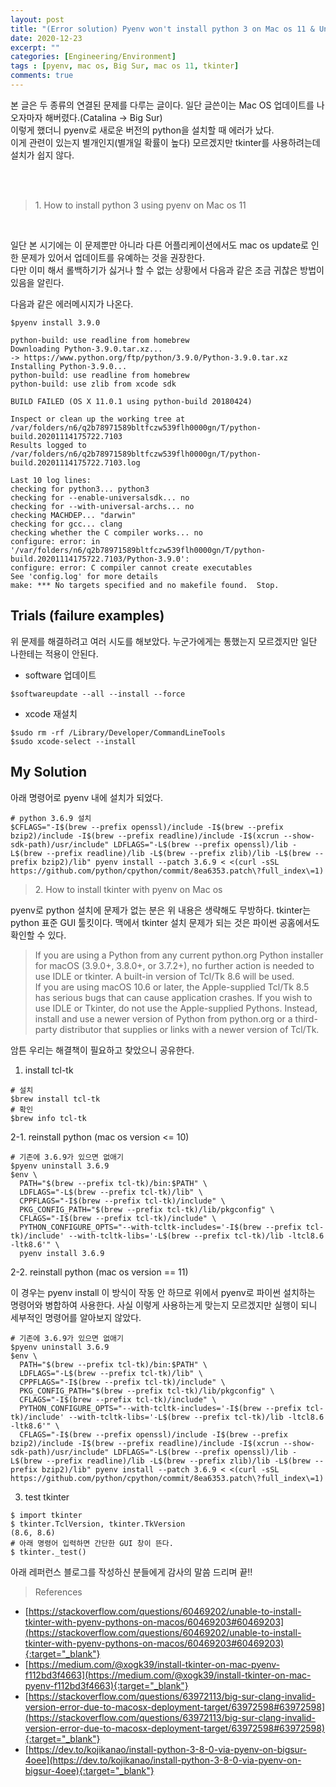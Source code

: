 ```yaml
---
layout: post
title: "(Error solution) Pyenv won't install python 3 on Mac os 11 & Unable to install tkinter with pyenv Pythons on MacOS"
date: 2020-12-23
excerpt: ""
categories: [Engineering/Environment]
tags : [pyenv, mac os, Big Sur, mac os 11, tkinter]
comments: true
---
```


본 글은 두 종류의 연결된 문제를 다루는 글이다. 일단 글쓴이는 Mac OS 업데이트를 나오자마자 해버렸다.(Catalina -> Big Sur)  
이렇게 했더니 pyenv로 새로운 버전의 python을 설치할 때 에러가 났다.  
이게 관련이 있는지 별개인지(별개일 확률이 높다) 모르겠지만 tkinter를 사용하려는데 설치가 쉽지 않다.

<br><br>

> <subtitle> 1. How to install python 3 using pyenv on Mac os 11 </subtitle>

<br>

일단 본 시기에는 이 문제뿐만 아니라 다른 어플리케이션에서도 mac os update로 인한 문제가 있어서 업데이트를 유예하는 것을 권장한다.  
다만 이미 해서 롤백하기가 싫거나 할 수 없는 상황에서 다음과 같은 조금 귀찮은 방법이 있음을 알린다.

다음과 같은 에러메시지가 나온다. 
 
```
$pyenv install 3.9.0

python-build: use readline from homebrew
Downloading Python-3.9.0.tar.xz...
-> https://www.python.org/ftp/python/3.9.0/Python-3.9.0.tar.xz
Installing Python-3.9.0...
python-build: use readline from homebrew
python-build: use zlib from xcode sdk

BUILD FAILED (OS X 11.0.1 using python-build 20180424)

Inspect or clean up the working tree at /var/folders/n6/q2b78971589bltfczw539flh0000gn/T/python-build.20201114175722.7103
Results logged to /var/folders/n6/q2b78971589bltfczw539flh0000gn/T/python-build.20201114175722.7103.log

Last 10 log lines:
checking for python3... python3
checking for --enable-universalsdk... no
checking for --with-universal-archs... no
checking MACHDEP... "darwin"
checking for gcc... clang
checking whether the C compiler works... no
configure: error: in '/var/folders/n6/q2b78971589bltfczw539flh0000gn/T/python-build.20201114175722.7103/Python-3.9.0':
configure: error: C compiler cannot create executables
See 'config.log' for more details
make: *** No targets specified and no makefile found.  Stop.
```


## Trials (failure examples)

위 문제를 해결하려고 여러 시도를 해보았다. 누군가에게는 통했는지 모르겠지만 일단 나한테는 적용이 안된다.

* software 업데이트  
```
$softwareupdate --all --install --force
```

* xcode 재설치  
```
$sudo rm -rf /Library/Developer/CommandLineTools
$sudo xcode-select --install
```

## My Solution

아래 명령어로 pyenv 내에 설치가 되었다.    

```  
# python 3.6.9 설치
$CFLAGS="-I$(brew --prefix openssl)/include -I$(brew --prefix bzip2)/include -I$(brew --prefix readline)/include -I$(xcrun --show-sdk-path)/usr/include" LDFLAGS="-L$(brew --prefix openssl)/lib -L$(brew --prefix readline)/lib -L$(brew --prefix zlib)/lib -L$(brew --prefix bzip2)/lib" pyenv install --patch 3.6.9 < <(curl -sSL https://github.com/python/cpython/commit/8ea6353.patch\?full_index\=1)
```



> <subtitle>  2. How to install tkinter with pyenv on Mac os </subtitle>

pyenv로 python 설치에 문제가 없는 분은 위 내용은 생략해도 무방하다.
tkinter는 python 표준 GUI 툴킷이다.
맥에서 tkinter 설치 문제가 되는 것은 파이썬 공홈에서도 확인할 수 있다.

>If you are using a Python from any current python.org Python installer for macOS (3.9.0+, 3.8.0+, or 3.7.2+), no further action is needed to use IDLE or tkinter. A built-in version of Tcl/Tk 8.6 will be used.  
>If you are using macOS 10.6 or later, the Apple-supplied Tcl/Tk 8.5 has serious bugs that can cause application crashes. If you wish to use IDLE or Tkinter, do not use the Apple-supplied Pythons. Instead, install and use a newer version of Python from python.org or a third-party distributor that supplies or links with a newer version of Tcl/Tk.

암튼 우리는 해결책이 필요하고 찾았으니 공유한다.

1. install tcl-tk

```
# 설치
$brew install tcl-tk
# 확인
$brew info tcl-tk
```

2-1. reinstall python (mac os version <= 10)

```
# 기존에 3.6.9가 있으면 없애기
$pyenv uninstall 3.6.9
$env \
  PATH="$(brew --prefix tcl-tk)/bin:$PATH" \
  LDFLAGS="-L$(brew --prefix tcl-tk)/lib" \
  CPPFLAGS="-I$(brew --prefix tcl-tk)/include" \
  PKG_CONFIG_PATH="$(brew --prefix tcl-tk)/lib/pkgconfig" \
  CFLAGS="-I$(brew --prefix tcl-tk)/include" \
  PYTHON_CONFIGURE_OPTS="--with-tcltk-includes='-I$(brew --prefix tcl-tk)/include' --with-tcltk-libs='-L$(brew --prefix tcl-tk)/lib -ltcl8.6 -ltk8.6'" \
  pyenv install 3.6.9
```

2-2. reinstall python (mac os version == 11)

이 경우는 pyenv install 이 방식이 작동 안 하므로 위에서 pyenv로 파이썬 설치하는 명령어와 병합하여 사용한다.
사실 이렇게 사용하는게 맞는지 모르겠지만 실행이 되니 세부적인 명령어를 알아보지 않았다.

```
# 기존에 3.6.9가 있으면 없애기
$pyenv uninstall 3.6.9
$env \
  PATH="$(brew --prefix tcl-tk)/bin:$PATH" \
  LDFLAGS="-L$(brew --prefix tcl-tk)/lib" \
  CPPFLAGS="-I$(brew --prefix tcl-tk)/include" \
  PKG_CONFIG_PATH="$(brew --prefix tcl-tk)/lib/pkgconfig" \
  CFLAGS="-I$(brew --prefix tcl-tk)/include" \
  PYTHON_CONFIGURE_OPTS="--with-tcltk-includes='-I$(brew --prefix tcl-tk)/include' --with-tcltk-libs='-L$(brew --prefix tcl-tk)/lib -ltcl8.6 -ltk8.6'" \
  CFLAGS="-I$(brew --prefix openssl)/include -I$(brew --prefix bzip2)/include -I$(brew --prefix readline)/include -I$(xcrun --show-sdk-path)/usr/include" LDFLAGS="-L$(brew --prefix openssl)/lib -L$(brew --prefix readline)/lib -L$(brew --prefix zlib)/lib -L$(brew --prefix bzip2)/lib" pyenv install --patch 3.6.9 < <(curl -sSL https://github.com/python/cpython/commit/8ea6353.patch\?full_index\=1)
```

3. test tkinter

```
$ import tkinter
$ tkinter.TclVersion, tkinter.TkVersion
(8.6, 8.6)
# 아래 명령어 입력하면 간단한 GUI 창이 뜬다.
$ tkinter._test()
```

아래 레퍼런스 블로그를 작성하신 분들에게 감사의 말씀 드리며 끝!!

> <subtitle> References </subtitle>

* [https://stackoverflow.com/questions/60469202/unable-to-install-tkinter-with-pyenv-pythons-on-macos/60469203#60469203](https://stackoverflow.com/questions/60469202/unable-to-install-tkinter-with-pyenv-pythons-on-macos/60469203#60469203){:target="_blank"}
* [https://medium.com/@xogk39/install-tkinter-on-mac-pyenv-f112bd3f4663](https://medium.com/@xogk39/install-tkinter-on-mac-pyenv-f112bd3f4663){:target="_blank"}
* [https://stackoverflow.com/questions/63972113/big-sur-clang-invalid-version-error-due-to-macosx-deployment-target/63972598#63972598](https://stackoverflow.com/questions/63972113/big-sur-clang-invalid-version-error-due-to-macosx-deployment-target/63972598#63972598){:target="_blank"}
* [https://dev.to/kojikanao/install-python-3-8-0-via-pyenv-on-bigsur-4oee](https://dev.to/kojikanao/install-python-3-8-0-via-pyenv-on-bigsur-4oee){:target="_blank"}
